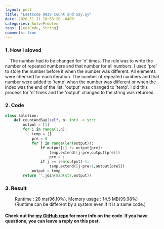 ```yaml
---
layout: post
title: "LeetCode 0038 Count and Say.py"
date: 2020-11-11 10:58:28 -0400
categories: SolveProblem
tags: [LeetCode, String]
comments: true
---
```


### 1. How I sloved
&nbsp;&nbsp;&nbsp;&nbsp;The number had to be changed for 'n' times. The rule was to write the number of repeated numbers and that number for all numbers. I used 'pre' to store the number before it when the number was different. All elements were checked for each iteration. The number of repeated numbers and that number were added to 'temp' when the number was different or when the index was the end of the list. 'output' was changed to 'temp'. I did this process for 'n' times and the 'output' changed to the string was returned.

### 2. Code
```python
class Solution:
    def countAndSay(self, n: int) -> str:
        output = [1]
        for i in range(1,n):
            temp = []
            pre = 0
            for j in range(len(output)):
                if output[j] != output[pre]:
                    temp.extend([j-pre,output[pre]])
                    pre = j
                if j == len(output)-1:
                    temp.extend([j-pre+1,output[pre]])
            output = temp
        return ''.join(map(str,output))
```

### 3. Result
&nbsp;&nbsp;&nbsp;&nbsp;&nbsp;&nbsp;&nbsp;&nbsp;Runtime : 28 ms(96.10%), Memory usage : 14.5 MB(99.98%)  
&nbsp;&nbsp;&nbsp;&nbsp;&nbsp;&nbsp;&nbsp;&nbsp;(Runtime can be different by a system even if it is a same code.)

#### Check out the [my GitHub repo][hyuk-gh] for more info on the code. If you have questions, you can leave a reply on this post.
[hyuk-gh]:   https://github.com/dlgur1994/StudyAlgorithms
